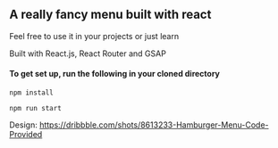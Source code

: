 ## A really fancy menu built with react

Feel free to use it in your projects or just learn

Built with React.js, React Router and GSAP

#### To get set up, run the following in your cloned directory

`npm install`

`npm run start`

Design: https://dribbble.com/shots/8613233-Hamburger-Menu-Code-Provided
